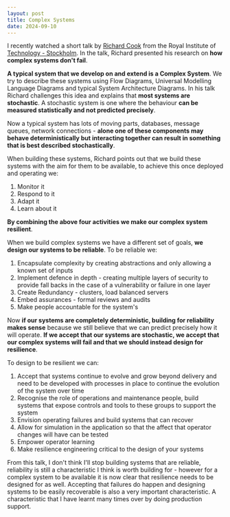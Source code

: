 ```yaml
---
layout: post
title: Complex Systems
date: 2024-09-10
---
```


I recently watched a short talk by [Richard
Cook](http://www.researchgate.net/profile/Richard_Cook3) from the Royal
Institute of [Technology -
Stockholm](https://www.youtube.com/watch?v=2S0k12uZR14). In the talk, Richard
presented his research on **how complex systems don't fail**.

<!--more-->

**A typical system that we develop on and extend is a Complex System**. We try to
describe these systems using Flow Diagrams, Universal Modelling Language
Diagrams and typical System Architecture Diagrams. In his talk Richard
challenges this idea and explains that **most systems are stochastic**. A
stochastic system is one where the behaviour **can be measured statistically and
not predicted precisely**.

Now a typical system has lots of moving parts, databases, message queues,
network connections - **alone one of these components may behave
deterministically but interacting together can result in something that is best
described stochastically**.

When building these systems, Richard points out that we build these systems
with the aim for them to be available, to achieve this once deployed and
operating we:

1. Monitor it
2. Respond to it
3. Adapt it
4. Learn about it

**By combining the above four activities we make our complex system resilient**.

When we build complex systems we have a different set of goals, **we design our
systems to be reliable**. To be reliable we:

1. Encapsulate complexity by creating abstractions and only allowing a known
   set of inputs
1. Implement defence in depth - creating multiple layers of security to provide
   fall backs in the case of a vulnerability or failure in one layer
1. Create Redundancy - clusters, load balanced servers
1. Embed assurances - formal reviews and audits
1. Make people accountable for the system's

Now **if our systems are completely deterministic, building for reliability makes
sense** because we still believe that we can predict precisely how it will
operate.  **If we accept that our systems are stochastic, we accept that our
complex systems will fail and that we should instead design for resilience**.

To design to be resilient we can:

1. Accept that systems continue to evolve and grow beyond delivery and need to
   be developed with processes in place to continue the evolution of the system
over time
1. Recognise the role of operations and maintenance people, build systems that
   expose controls and tools to these groups to support the system
1. Envision operating failures and build systems that can recover
1. Allow for simulation in the application so that the affect that operator
   changes will have can be tested
1. Empower operator learning
1. Make resilience engineering critical to the design of your systems

From this talk, I don't think I'll stop building systems that are reliable,
reliability is still a characteristic I think is worth building for - however
for a complex system to be available it is now clear that resilience needs to
be designed for as well. Accepting that failures do happen and designing systems
to be easily recoverable is also a very important characteristic. A characteristic
that I have learnt many times over by doing production support.
